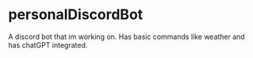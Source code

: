 # personalDiscordBot
A discord bot that im working on. Has basic commands like weather and has chatGPT integrated.
